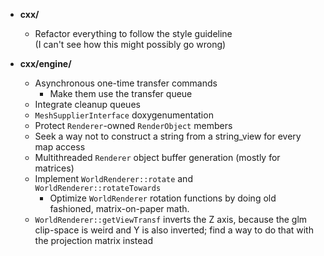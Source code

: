 - **cxx/**
  - Refactor everything to follow the style guideline  
    (I can't see how this might possibly go wrong)

- **cxx/engine/**
  - Asynchronous one-time transfer commands
    - Make them use the transfer queue
  - Integrate cleanup queues
  - `MeshSupplierInterface` doxygenumentation
  - Protect `Renderer`-owned `RenderObject` members
  - Seek a way not to construct a string from a string_view for
    every map access
  - Multithreaded `Renderer` object buffer generation (mostly for matrices)
  - Implement `WorldRenderer::rotate` and `WorldRenderer::rotateTowards`
    - Optimize `WorldRenderer` rotation functions by doing old fashioned,
      matrix-on-paper math.
  - `WorldRenderer::getViewTransf` inverts the Z axis, because the
    glm clip-space is weird and Y is also inverted; find a way to do that
    with the projection matrix instead
